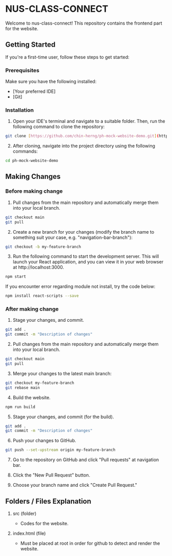 # NUS-CLASS-CONNECT

Welcome to nus-class-connect! This repository contains the frontend part for the website.

## Getting Started

If you're a first-time user, follow these steps to get started:

### Prerequisites

Make sure you have the following installed:

- [Your preferred IDE]
- [Git]

### Installation

1. Open your IDE's terminal and navigate to a suitable folder. Then, run the following command to clone the repository:

```bash
git clone [https://github.com/chin-herng/ph-mock-website-demo.git](https://github.com/PallonCX/nus-class-connect.git)
```

2. After cloning, navigate into the project directory using the following commands:

```bash
cd ph-mock-website-demo
```

## Making Changes

### Before making change

1. Pull changes from the main repository and automatically merge them into your local branch.

```bash
git checkout main
git pull 
```

2. Create a new branch for your changes (modify the branch name to something suit your case, e.g. "navigation-bar-branch"):

```bash
git checkout -b my-feature-branch
```

3. Run the following command to start the development server. This will launch your React application, and you can view it in your web browser at http://localhost:3000.

```bash
npm start
```

If you encounter error regarding module not install, try the code below:

```bash
npm install react-scripts --save
```

### After making change

1. Stage your changes, and commit.

```bash
git add .
git commit -m "Description of changes"
```

2. Pull changes from the main repository and automatically merge them into your local branch.

```bash
git checkout main
git pull 
```

3. Merge your changes to the latest main branch:

```bash
git checkout my-feature-branch
git rebase main
```

4. Build the website.

```bash
npm run build
```
  
5. Stage your changes, and commit (for the build).

```bash
git add .
git commit -m "Description of changes"
```

6. Push your changes to GitHub.

```bash
git push --set-upstream origin my-feature-branch
```

7. Go to the repository on GitHub and click "Pull requests" at navigation bar.

8. Click the "New Pull Request" button.

9. Choose your branch name and click "Create Pull Request." 

## Folders / Files Explanation

1. src (folder)
   - Codes for the website.

2. index.html (file)
   - Must be placed at root in order for github to detect and render the website.
